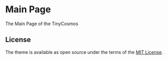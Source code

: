 # Main Page

The Main Page of the TinyCosmos

## License

The theme is available as open source under the terms of the [MIT License](https://opensource.org/licenses/MIT).
